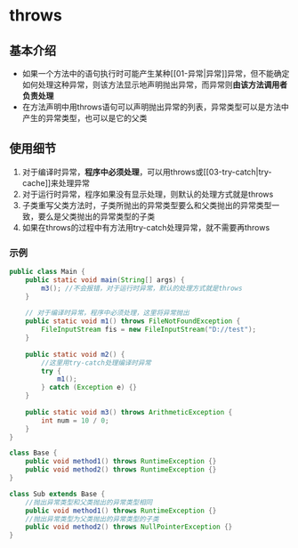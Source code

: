 # throws

## 基本介绍

-   如果一个方法中的语句执行时可能产生某种[[01-异常|异常]]异常，但不能确定如何处理这种异常，则该方法显示地声明抛出异常，而异常则**由该方法调用者负责处理**
-   在方法声明中用throws语句可以声明抛出异常的列表，异常类型可以是方法中产生的异常类型，也可以是它的父类

## 使用细节

1.   对于编译时异常，**程序中必须处理**，可以用throws或[[03-try-catch|try-cache]]来处理异常
2.   对于运行时异常，程序如果没有显示处理，则默认的处理方式就是throws
3.   子类重写父类方法时，子类所抛出的异常类型要么和父类抛出的异常类型一致，要么是父类抛出的异常类型的子类
4.   如果在throws的过程中有方法用try-catch处理异常，就不需要再throws

### 示例

```Java
public class Main {
    public static void main(String[] args) {
        m3(); //不会报错，对于运行时异常，默认的处理方式就是throws
    }
    
  	// 对于编译时异常，程序中必须处理，这里将异常抛出
    public static void m1() throws FileNotFoundException {
        FileInputStream fis = new FileInputStream("D://test");
    }
    
    public static void m2() {
        //这里用try-catch处理编译时异常
        try {
            m1();
        } catch (Exception e) {}
    }
    
    public static void m3() throws ArithmeticException {
        int num = 10 / 0;
    }
}

class Base {
    public void method1() throws RuntimeException {}
    public void method2() throws RuntimeException {}
}

class Sub extends Base {
    //抛出异常类型和父类抛出的异常类型相同
    public void method1() throws RuntimeException {}
    //抛出异常类型为父类抛出的异常类型的子类
    public void method2() throws NullPointerException {}
}
```



